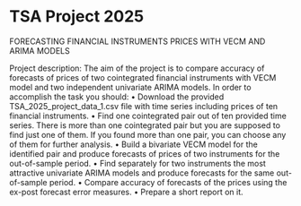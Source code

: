 # TSA Project 2025

FORECASTING FINANCIAL INSTRUMENTS PRICES WITH VECM AND ARIMA MODELS

Project description:
The aim of the project is to compare accuracy of forecasts of prices of two cointegrated financial
instruments with VECM model and two independent univariate ARIMA models.
In order to accomplish the task you should:
• Download the provided TSA_2025_project_data_1.csv file with time series including prices of ten
financial instruments.
• Find one cointegrated pair out of ten provided time series. There is more than one cointegrated
pair but you are supposed to find just one of them. If you found more than one pair, you can
choose any of them for further analysis.
• Build a bivariate VECM model for the identified pair and produce forecasts of prices of two
instruments for the out-of-sample period.
• Find separately for two instruments the most attractive univariate ARIMA models and produce
forecasts for the same out-of-sample period.
• Compare accuracy of forecasts of the prices using the ex-post forecast error measures.
• Prepare a short report on it.
